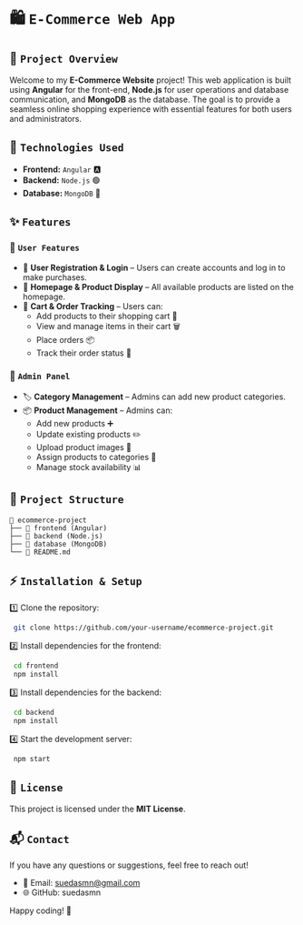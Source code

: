 # 🛍️ `E-Commerce Web App`

## 📌 `Project Overview`

Welcome to my **E-Commerce Website** project! This web application is built using **Angular** for the front-end, **Node.js** for user operations and database communication, and **MongoDB** as the database. The goal is to provide a seamless online shopping experience with essential features for both users and administrators.

## 🚀 `Technologies Used`

- **Frontend:** `Angular` 🅰️
- **Backend:** `Node.js` 🟢
- **Database:** `MongoDB` 🍃

## ✨ `Features`

### 👤 `User Features`

- 🔹 **User Registration & Login** – Users can create accounts and log in to make purchases.
- 🔹 **Homepage & Product Display** – All available products are listed on the homepage.
- 🔹 **Cart & Order Tracking** – Users can:
  - Add products to their shopping cart 🛒
  - View and manage items in their cart 🗑️
  - Place orders 📦
  - Track their order status 📍

### 🔧 `Admin Panel`

- 🏷️ **Category Management** – Admins can add new product categories.
- 📦 **Product Management** – Admins can:
  - Add new products ➕
  - Update existing products ✏️
  - Upload product images 📸
  - Assign products to categories 📂
  - Manage stock availability 📊

## 📂 `Project Structure`

```
📁 ecommerce-project
├── 📂 frontend (Angular)
├── 📂 backend (Node.js)
├── 📂 database (MongoDB)
└── 📄 README.md
```

## ⚡ `Installation & Setup`

1️⃣ Clone the repository:

```bash
 git clone https://github.com/your-username/ecommerce-project.git
```

2️⃣ Install dependencies for the frontend:

```bash
 cd frontend
 npm install
```

3️⃣ Install dependencies for the backend:

```bash
 cd backend
 npm install
```

4️⃣ Start the development server:

```bash
 npm start
```

## 📜 `License`

This project is licensed under the **MIT License**.

## 📬 `Contact`

If you have any questions or suggestions, feel free to reach out!

- 📧 Email: suedasmn@gmail.com
- 🌐 GitHub: suedasmn

Happy coding! 🚀



